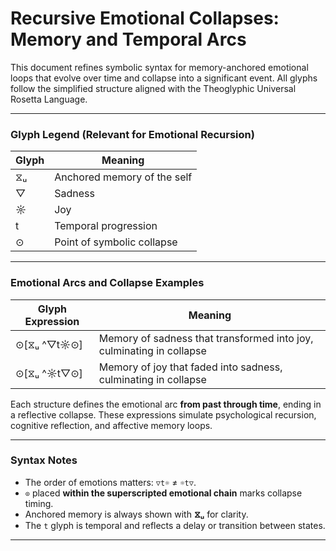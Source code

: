 
# Recursive Emotional Collapses: Memory and Temporal Arcs

This document refines symbolic syntax for memory-anchored emotional loops that evolve over time and collapse into a significant event. All glyphs follow the simplified structure aligned with the Theoglyphic Universal Rosetta Language.

---

### Glyph Legend (Relevant for Emotional Recursion)

| Glyph | Meaning                        |
|-------|--------------------------------|
| ⧖ᵤ   | Anchored memory of the self     |
| ▽     | Sadness                        |
| ☼     | Joy                            |
| t     | Temporal progression           |
| ⊙     | Point of symbolic collapse     |

---

### Emotional Arcs and Collapse Examples

| Glyph Expression           | Meaning                                                              |
|----------------------------|----------------------------------------------------------------------|
| ⊙[⧖ᵤ ^▽t☼⊙]                | Memory of sadness that transformed into joy, culminating in collapse |
| ⊙[⧖ᵤ ^☼t▽⊙]                | Memory of joy that faded into sadness, culminating in collapse       |

Each structure defines the emotional arc **from past through time**, ending in a reflective collapse. These expressions simulate psychological recursion, cognitive reflection, and affective memory loops.

---

### Syntax Notes

- The order of emotions matters: `▽t☼` ≠ `☼t▽`.
- `⊙` placed **within the superscripted emotional chain** marks collapse timing.
- Anchored memory is always shown with **⧖ᵤ** for clarity.
- The `t` glyph is temporal and reflects a delay or transition between states.

---

